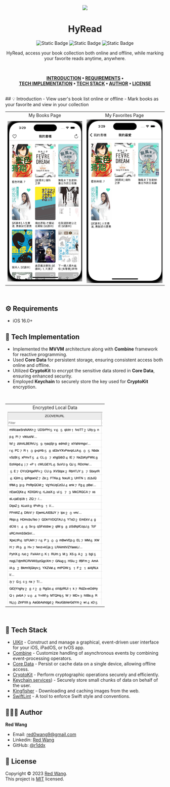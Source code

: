 <div align="center">

<p align="center">
  <img src="Resource/InTouch_AppIcon.png" width="160"/>
</p>

# HyRead
![Static Badge](https://img.shields.io/badge/Swift-5.0-orange?logo=swift&style=for-the-badge) ![Static Badge](https://img.shields.io/badge/License-MIT-blue?style=for-the-badge) ![Static Badge](https://img.shields.io/badge/iOS-16.0+-lightgrey?style=for-the-badge)

HyRead, access your book collection both online and offline, while marking your favorite reads anytime, anywhere.
</div>

<br />

<div align="center">

**[INTRODUCTION]() • 
[REQUIREMENTS]() •   
[TECH IMPLEMENTATION]() • 
[TECH STACK]() • 
[AUTHOR]() • 
[LICENSE]()**

</div>

<br />
## 💡 Introduction
- View user's book list online or offline
- Mark books as your favorite and view in your collection

<br />

<table>
  <tr align="center">
    <td>My Books Page</td>
     <td>My Favorites Page</td>
  </tr>
  <tr>
    <td><img src="Resource/HyRead_Home.png" width="300"/></td>
    <td><img src="Resource/HyRead_Favorite.png" width="300"/></td>
  </tr>
 </table>

<br />



## ⚙️ Requirements
- iOS 16.0+


## 📲 Tech Implementation
- Implemented the **MVVM** architecture along with **Combine** framework for reactive programming.
- Used **Core Data** for persistent storage, ensuring consistent access both online and offline.
- Utilized **CryptoKit** to encrypt the sensitive data stored in **Core Data**, ensuring enhanced security.
- Employed **Keychain** to securely store the key used for **CryptoKit** encryption.


<br />

<table>
  <tr align="center">
    <td>Encrypted Local Data</td>
  </tr>
  <tr>
    <td><img src="Resource/HyRead_encrypt.png" width="300"/></td>
  </tr>
 </table>

<br />

  
## 📐 Tech Stack
- [UIKit](https://developer.apple.com/documentation/uikit/) - Construct and manage a graphical, event-driven user interface for your iOS, iPadOS, or tvOS app.
- [Combine](https://developer.apple.com/documentation/combine) - Customize handling of asynchronous events by combining event-processing operators.
- [Core Data](https://developer.apple.com/documentation/coredata) - Persist or cache data on a single device, allowing offline access.
- [CryptoKit](https://developer.apple.com/documentation/cryptokit/) - Perform cryptographic operations securely and efficiently.
- [Keychain services](https://developer.apple.com/documentation/security/keychain_services/)) - Securely store small chunks of data on behalf of the user.
- [Kingfisher](https://github.com/onevcat/Kingfisher) - Downloading and caching images from the web.
- [SwiftLint](https://github.com/realm/SwiftLint) - A tool to enforce Swift style and conventions.

## 👨🏻‍💻 Author
 **Red Wang**
* Email: [red0wang9@gmail.com]()
* Linkedin: [Red Wang](https://www.linkedin.com/in/red-wang-19a49623a/)
* GitHub: [@r1ddx](https://github.com/r1ddx2)

## 📝 License

Copyright © 2023 [Red Wang](https://github.com/r1ddx2).<br />
This project is [MIT](https://github.com/r1ddx2/InTouch/blob/main/LICENSE) licensed.
